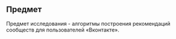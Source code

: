 ## Предмет

Предмет исследования - алгоритмы построения рекомендаций сообществ для пользователей «Вконтакте».
